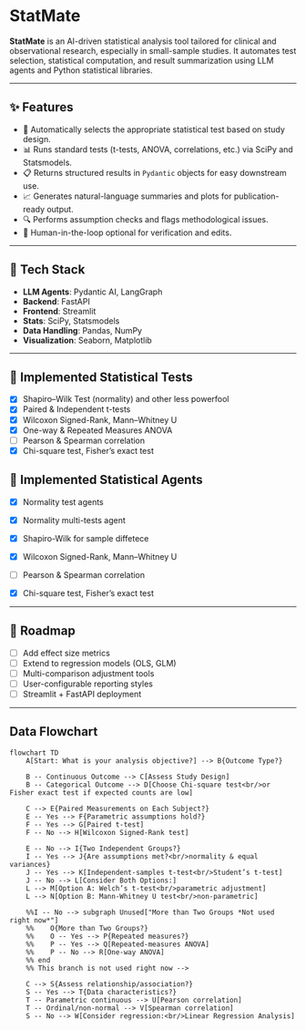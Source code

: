 # StatMate

**StatMate** is an AI-driven statistical analysis tool tailored for clinical and observational research, especially in small-sample studies. It automates test selection, statistical computation, and result summarization using LLM agents and Python statistical libraries.

---

## ✨ Features

- 🧠 Automatically selects the appropriate statistical test based on study design.
- 📊 Runs standard tests (t-tests, ANOVA, correlations, etc.) via SciPy and Statsmodels.
- 📋 Returns structured results in `Pydantic` objects for easy downstream use.
- 📈 Generates natural-language summaries and plots for publication-ready output.
- 🔍 Performs assumption checks and flags methodological issues.
- 🧪 Human-in-the-loop optional for verification and edits.

---

## 🧰 Tech Stack

- **LLM Agents**: Pydantic AI, LangGraph
- **Backend**: FastAPI
- **Frontend**: Streamlit
- **Stats**: SciPy, Statsmodels
- **Data Handling**: Pandas, NumPy
- **Visualization**: Seaborn, Matplotlib

---

## 🧪 Implemented Statistical Tests

- [x] Shapiro–Wilk Test (normality) and other less powerfool
- [x] Paired & Independent t-tests
- [x] Wilcoxon Signed-Rank, Mann–Whitney U
- [x] One-way & Repeated Measures ANOVA
- [ ] Pearson & Spearman correlation
- [x] Chi-square test, Fisher’s exact test

## 🤖 Implemented Statistical Agents

- [x] Normality test agents
- [x] Normality multi-tests agent
- [x] Shapiro-Wilk for sample diffetece
- [x] Wilcoxon Signed-Rank, Mann–Whitney U
- [ ] Pearson & Spearman correlation
- [x] Chi-square test, Fisher’s exact test


---

## 🚧 Roadmap

- [ ] Add effect size metrics
- [ ] Extend to regression models (OLS, GLM)
- [ ] Multi-comparison adjustment tools
- [ ] User-configurable reporting styles
- [ ] Streamlit + FastAPI deployment

---

## Data Flowchart

```mermaid
flowchart TD
    A[Start: What is your analysis objective?] --> B{Outcome Type?}

    B -- Continuous Outcome --> C[Assess Study Design]
    B -- Categorical Outcome --> D[Choose Chi-square test<br/>or Fisher exact test if expected counts are low]

    C --> E{Paired Measurements on Each Subject?}
    E -- Yes --> F{Parametric assumptions hold?}
    F -- Yes --> G[Paired t-test]
    F -- No --> H[Wilcoxon Signed‑Rank test]

    E -- No --> I{Two Independent Groups?}
    I -- Yes --> J{Are assumptions met?<br/>normality & equal variances}
    J -- Yes --> K[Independent‑samples t-test<br/>Student’s t-test]
    J -- No --> L[Consider Both Options:]
    L --> M[Option A: Welch’s t-test<br/>parametric adjustment]
    L --> N[Option B: Mann‑Whitney U test<br/>non‑parametric]

    %%I -- No --> subgraph Unused["More than Two Groups *Not used right now*"]
    %%    O{More than Two Groups?}
    %%    O -- Yes --> P{Repeated measures?}
    %%    P -- Yes --> Q[Repeated‑measures ANOVA]
    %%    P -- No --> R[One‑way ANOVA]
    %% end
    %% This branch is not used right now -->

    C --> S{Assess relationship/association?}
    S -- Yes --> T{Data characteristics?}
    T -- Parametric continuous --> U[Pearson correlation]
    T -- Ordinal/non‑normal --> V[Spearman correlation]
    S -- No --> W[Consider regression:<br/>Linear Regression Analysis]